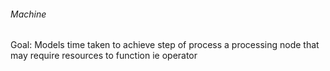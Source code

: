 ###### Machine
Goal: Models time taken to achieve step of process
a processing node that may require resources to function ie operator